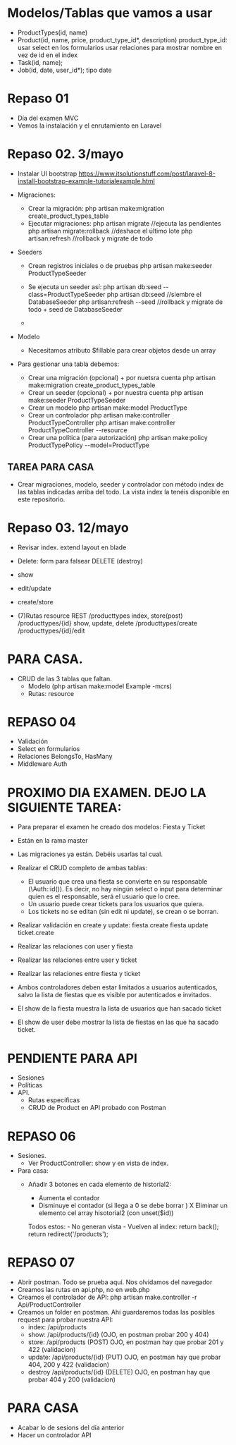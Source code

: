 # Modelos/Tablas que vamos a usar
- ProductTypes(id, name)
- Product(id, name, price, product_type_id*, description)
  product_type_id: usar select en los formularios
  usar relaciones para mostrar nombre en vez de id en el index
- Task(id, name);
- Job(id, date, user_id*); tipo date

# Repaso 01
- Día del examen MVC
- Vemos la instalación y el enrutamiento en Laravel

# Repaso 02. 3/mayo
- Instalar UI bootstrap
https://www.itsolutionstuff.com/post/laravel-8-install-bootstrap-example-tutorialexample.html

- Migraciones:
  - Crear la migración:
    php artisan make:migration create_product_types_table
  - Ejecutar migraciones:
    php artisan migrate //ejecuta las pendientes
    php artisan migrate:rollback //deshace el último lote
    php artisan:refresh //rollback y migrate de todo
- Seeders
  - Crean registros iniciales o de pruebas
    php artisan make:seeder ProductTypeSeeder
  - Se ejecuta un seeder así:
    php artisan db:seed --class=ProductTypeSeeder
    php artisan db:seed //siembre el DatabaseSeeder
    php artisan:refresh --seed //rollback y migrate de todo + seed de DatabaseSeeder

  -
- Modelo
  - Necesitamos atributo $fillable para crear objetos desde un array

- Para gestionar una tabla debemos:
  - Crear una migración (opcional) + por nuetsra cuenta
    php artisan make:migration create_product_types_table
  - Crear un seeder (opcional) + por nuestra cuenta
    php artisan make:seeder ProductTypeSeeder
  - Crear un modelo
    php artisan make:model ProductType
  - Crear un controlador
    php artisan make:controller ProductTypeController
    php artisan make:controller ProductTypeController --resource
  - Crear una política (para autorización)
    php artisan make:policy ProductTypePolicy --model=ProductType


 ## TAREA PARA CASA
 - Crear migraciones, modelo, seeder y controlador con método index de las tablas indicadas arriba del todo. La vista index la tenéis disponible en este repositorio.





# Repaso 03. 12/mayo

  - Revisar index. 
    extend layout en blade
  - Delete: form para falsear DELETE (destroy)
  - show
  - edit/update
  - create/store

  - (7)Rutas resource
       REST
      /producttypes  index, store(post)
      /producttypes/{id}  show, update, delete
      /producttypes/create
      /producttypes/{id}/edit

# PARA CASA.
  - CRUD de las 3 tablas que faltan.
    - Modelo (php artisan make:model Example -mcrs)
    - Rutas: resource

# REPASO 04
  - Validación
  - Select en formularios
  - Relaciones BelongsTo, HasMany
  - Middleware Auth

# PROXIMO DIA EXAMEN. DEJO LA SIGUIENTE TAREA:
  - Para preparar el examen he creado dos modelos: Fiesta y Ticket
  - Están en la rama master
  - Las migraciones ya están. Debéis usarlas tal cual.
  - Realizar el CRUD completo de ambas tablas:
    - El usuario que crea una fiesta se convierte en su responsable (\Auth::id()). Es decir, no hay ningún select o input para determinar quien es el responsable, será el usuario que lo cree.
    - Un usuario puede crear tickets para los usuarios que quiera.
    - Los tickets no se editan (sin edit ni update), se crean o se borran.

  - Realizar validación en create y update:
    fiesta.create
    fiesta.update
    ticket.create


  - Realizar las relaciones con user y fiesta
  - Realizar las relaciones entre user y ticket
  - Realizar las relaciones entre fiesta y ticket
  - Ambos controladores deben estar limitados a usuarios autenticados, salvo la lista de fiestas que es visible por autenticados e invitados.
  - El show de la fiesta muestra la lista de usuarios que han sacado ticket
  - El show de user debe mostrar la lista de fiestas en las que ha sacado ticket.

# PENDIENTE PARA API

  - Sesiones
  - Políticas
  - API. 
    - Rutas específicas
    - CRUD de Product en API probado con Postman

# REPASO 06
- Sesiones. 
  - Ver ProductController: show y en vista de index.
- Para casa:
  - Añadir 3 botones en cada elemento de historial2:
     + Aumenta el contador
     - Disminuye el contador (si llega a 0 se debe borrar )
     X Eliminar un elemento cel array hisotorial2 (con unset($id))

      Todos estos:
        - No generan vista
        - Vuelven al index:
            return back();
            return redirect('/products');

# REPASO 07

- Abrir postman. Todo se prueba aquí. Nos olvidamos del navegador
- Creamos las rutas en api.php, no en web.php
- Creamos el controlador de API: php artisan make.controller -r Api/ProductController
- Creamos un folder en postman. Ahí guardaremos todas las posibles request para probar nuestra API:
  - index: /api/products
  - show: /api/products/{id} (OJO, en postman probar 200 y 404)
  - store: /api/products (POST) OJO, en postman hay que probar 201 y 422 (validacion)
  - update: /api/products/{id} (PUT) OJO, en postman hay que probar 404, 200 y 422 (validacion)
  - destroy /api/products/{id} (DELETE) OJO, en postman hay que probar 404 y 200 (validacion)


# PARA CASA
- Acabar lo de sesions del día anterior
- Hacer un controlador API